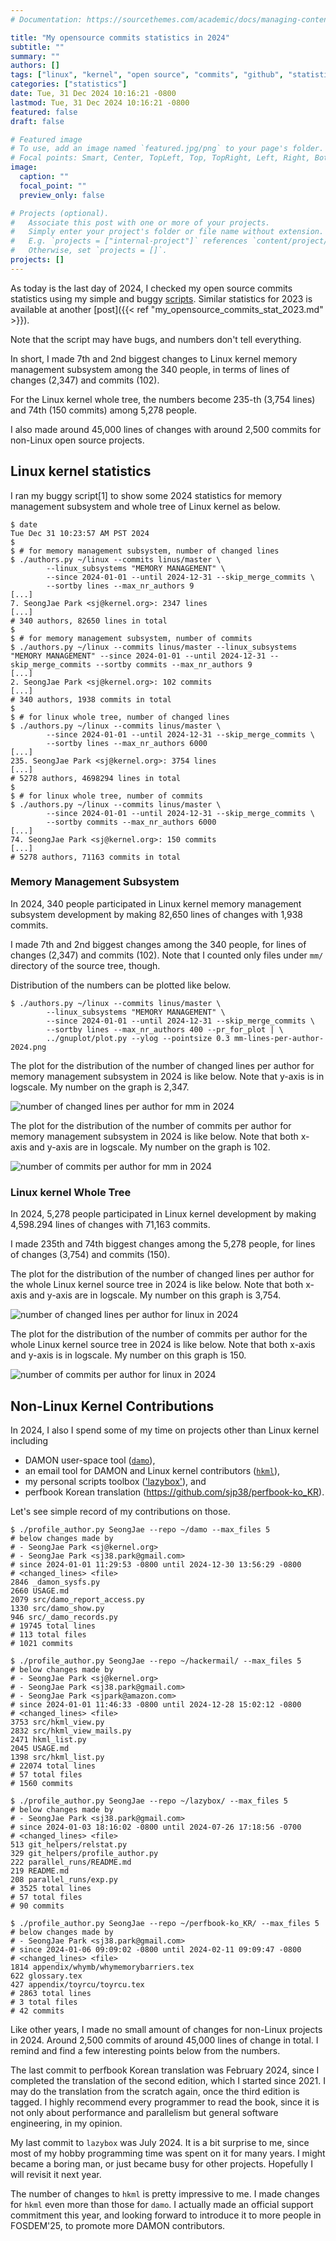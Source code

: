 ```yaml
---
# Documentation: https://sourcethemes.com/academic/docs/managing-content/

title: "My opensource commits statistics in 2024"
subtitle: ""
summary: ""
authors: []
tags: ["linux", "kernel", "open source", "commits", "github", "statistics"]
categories: ["statistics"]
date: Tue, 31 Dec 2024 10:16:21 -0800
lastmod: Tue, 31 Dec 2024 10:16:21 -0800
featured: false
draft: false

# Featured image
# To use, add an image named `featured.jpg/png` to your page's folder.
# Focal points: Smart, Center, TopLeft, Top, TopRight, Left, Right, BottomLeft, Bottom, BottomRight.
image:
  caption: ""
  focal_point: ""
  preview_only: false

# Projects (optional).
#   Associate this post with one or more of your projects.
#   Simply enter your project's folder or file name without extension.
#   E.g. `projects = ["internal-project"]` references `content/project/deep-learning/index.md`.
#   Otherwise, set `projects = []`.
projects: []
---
```


As today is the last day of 2024, I checked my open source commits statistics
using my simple and buggy
[scripts](https://github.com/sjp38/lazybox/blob/master/git_helpers/).  Similar
statistics for 2023 is available at another [post]({{< ref
"my_opensource_commits_stat_2023.md" >}}).

Note that the script may have bugs, and numbers don't tell everything.

In short, I made 7th and 2nd biggest changes to Linux kernel memory
management subsystem among the 340 people, in terms of lines of changes (2,347)
and commits (102).

For the Linux kernel whole tree, the numbers become 235-th (3,754 lines) and
74th (150 commits) among 5,278 people.

I also made around 45,000 lines of changes with around 2,500 commits for
non-Linux open source projects.

Linux kernel statistics
-----------------------

I ran my buggy script[1] to show some 2024 statistics for memory management
subsystem and whole tree of Linux kernel as below.

```
$ date
Tue Dec 31 10:23:57 AM PST 2024
$
$ # for memory management subsystem, number of changed lines
$ ./authors.py ~/linux --commits linus/master \
        --linux_subsystems "MEMORY MANAGEMENT" \
        --since 2024-01-01 --until 2024-12-31 --skip_merge_commits \
        --sortby lines --max_nr_authors 9
[...]
7. SeongJae Park <sj@kernel.org>: 2347 lines
[...]
# 340 authors, 82650 lines in total
$
$ # for memory management subsystem, number of commits
$ ./authors.py ~/linux --commits linus/master --linux_subsystems "MEMORY MANAGEMENT" --since 2024-01-01 --until 2024-12-31 --skip_merge_commits --sortby commits --max_nr_authors 9
[...]
2. SeongJae Park <sj@kernel.org>: 102 commits
[...]
# 340 authors, 1938 commits in total
$
$ # for linux whole tree, number of changed lines
$ ./authors.py ~/linux --commits linus/master \
        --since 2024-01-01 --until 2024-12-31 --skip_merge_commits \
        --sortby lines --max_nr_authors 6000
[...]
235. SeongJae Park <sj@kernel.org>: 3754 lines
[...]
# 5278 authors, 4698294 lines in total
$
$ # for linux whole tree, number of commits
$ ./authors.py ~/linux --commits linus/master \
        --since 2024-01-01 --until 2024-12-31 --skip_merge_commits \
        --sortby commits --max_nr_authors 6000
[...]
74. SeongJae Park <sj@kernel.org>: 150 commits
[...]
# 5278 authors, 71163 commits in total
```

### Memory Management Subsystem

In 2024, 340 people participated in Linux kernel memory management subsystem
development by making 82,650 lines of changes with 1,938 commits.

I made 7th and 2nd biggest changes among the 340 people, for lines of changes
(2,347) and commits (102).  Note that I counted only files under `mm/`
directory of the source tree, though.

Distribution of the numbers can be plotted like below.
```
$ ./authors.py ~/linux --commits linus/master \
        --linux_subsystems "MEMORY MANAGEMENT" \
        --since 2024-01-01 --until 2024-12-31 --skip_merge_commits \
        --sortby lines --max_nr_authors 400 --pr_for_plot | \
        ../gnuplot/plot.py --ylog --pointsize 0.3 mm-lines-per-author-2024.png
```

The plot for the distribution of the number of changed lines per author for
memory management subsystem in 2024 is like below.  Note that y-axis is in
logscale.  My number on the graph is 2,347.

![number of changed lines per author for mm in 2024](/img/2024_open_source_commits_stat/2024_changed_lines_per_author_mm.png)

The plot for the distribution of the number of commits per author for memory
management subsystem in 2024 is like below.  Note that both x-axis and y-axis
are in logscale.  My number on the graph is 102.

![number of commits per author for mm in 2024](/img/2024_open_source_commits_stat/2024_commits_per_author_mm.png)


### Linux kernel Whole Tree

In 2024, 5,278 people participated in Linux kernel development by making
4,598.294 lines of changes with 71,163 commits.

I made 235th and 74th biggest changes among the 5,278 people, for lines of
changes (3,754) and commits (150).

The plot for the distribution of the number of changed lines per author for the
whole Linux kernel source tree in 2024 is like below.  Note that both x-axis
and y-axis are in logscale.  My number on this graph is 3,754.

![number of changed lines per author for linux in 2024](/img/2024_open_source_commits_stat/2024_changed_lines_per_author_linux.png)

The plot for the distribution of the number of commits per author for the whole
Linux kernel source tree in 2024 is like below.  Note that both x-axis and
y-axis is in logscale.  My number on this graph is 150.

![number of commits per author for linux in 2024](/img/2024_open_source_commits_stat/2024_commits_per_author_linux.png)


Non-Linux Kernel Contributions
------------------------------

In 2024, I also I spend some of my time on projects other than Linux kernel
including
- DAMON user-space tool ([`damo`](https://github.com/damonitor/damo)),
- an email tool for DAMON and Linux kernel contributors
  ([`hkml`](https://github.com/sjp38/hackermail)),
- my personal scripts toolbox (['lazybox'](https://github.com/sjp38/lazybox)), and
- perfbook Korean translation (https://github.com/sjp38/perfbook-ko_KR).

Let's see simple record of my contributions on those.

```
$ ./profile_author.py SeongJae --repo ~/damo --max_files 5
# below changes made by
# - SeongJae Park <sj@kernel.org>
# - SeongJae Park <sj38.park@gmail.com>
# since 2024-01-01 11:29:53 -0800 until 2024-12-30 13:56:29 -0800
# <changed_lines> <file>
2846 _damon_sysfs.py
2660 USAGE.md
2079 src/damo_report_access.py
1330 src/damo_show.py
946 src/_damo_records.py
# 19745 total lines
# 113 total files
# 1021 commits

$ ./profile_author.py SeongJae --repo ~/hackermail/ --max_files 5
# below changes made by
# - SeongJae Park <sj@kernel.org>
# - SeongJae Park <sj38.park@gmail.com>
# - SeongJae Park <sjpark@amazon.com>
# since 2024-01-01 11:46:33 -0800 until 2024-12-28 15:02:12 -0800
# <changed_lines> <file>
3753 src/hkml_view.py
2832 src/hkml_view_mails.py
2471 hkml_list.py
2045 USAGE.md
1398 src/hkml_list.py
# 22074 total lines
# 57 total files
# 1560 commits

$ ./profile_author.py SeongJae --repo ~/lazybox/ --max_files 5
# below changes made by
# - SeongJae Park <sj38.park@gmail.com>
# since 2024-01-03 18:16:02 -0800 until 2024-07-26 17:18:56 -0700
# <changed_lines> <file>
513 git_helpers/relstat.py
329 git_helpers/profile_author.py
222 parallel_runs/README.md
219 README.md
208 parallel_runs/exp.py
# 3525 total lines
# 57 total files
# 90 commits

$ ./profile_author.py SeongJae --repo ~/perfbook-ko_KR/ --max_files 5
# below changes made by
# - SeongJae Park <sj38.park@gmail.com>
# since 2024-01-06 09:09:02 -0800 until 2024-02-11 09:09:47 -0800
# <changed_lines> <file>
1814 appendix/whymb/whymemorybarriers.tex
622 glossary.tex
427 appendix/toyrcu/toyrcu.tex
# 2863 total lines
# 3 total files
# 42 commits
```

Like other years, I made no small amount of changes for non-Linux projects in
2024.  Around 2,500 commits of around 45,000 lines of change in total.  I
remind and find a few interesting points below from the numbers.

The last commit to perfbook Korean translation was February 2024, since I
completed the translation of the second edition, which I started since 2021.  I
may do the translation from the scratch again, once the third edition is
tagged.  I highly recommend every programmer to read the book, since it is not
only about performance and parallelism but general software engineering, in my
opinion.

My last commit to `lazybox` was July 2024.  It is a bit surprise to me, since
most of my hobby programming time was spent on it for many years.  I might
became a boring man, or just became busy for other projects.  Hopefully I will
revisit it next year.

The number of changes to `hkml` is pretty impressive to me.  I made changes for
`hkml` even more than those for `damo`.  I actually made an official support
commitment this year, and looking forward to introduce it to more people in
FOSDEM'25, to promote more DAMON contributors.
